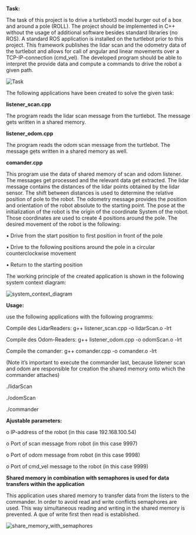 


**Task:**

The task of this project is to drive a turtlebot3 model burger out of a box and around a pole (ROLL). The project should be implemented in C++ without the usage of additional software besides standard libraries (no ROS). A standard ROS application is installed on the turtlebot prior to this project. This framework publishes the lidar scan and the odometry data of the turtlebot and allows for call of angular and linear movements over a TCP-IP-connection (cmd_vel). The developed program should be able to interpret the provide data and compute a commands to drive the robot a given path.


![Task](https://github.com/arthurgritzky/APR-Turtlebot/assets/89546471/84ae5df5-99ca-4b83-87f2-219a590606ed)


The following applications have been created to solve the given task:

**listener_scan.cpp**

The program reads the lidar scan message from the turtlebot. The message gets written in a shared memory. 

**listener_odom.cpp**

The program reads the odom scan message from the turtlebot. The message gets written in a shared memory as well. 

**comander.cpp**

This program use the data of shared memory of scan and odom listener. The messages get processed and the relevant data get extracted. The lidar message contains the distances of the lidar points obtained by the lidar sensor. The shift between distances is used to determine the relative position of pole to the robot. The odometry message provides the position and orientation of the robot absolute to the starting point. The pose at the initialization of the robot is the origin of the coordinate System of the robot. Those coordinates are used to create 4 positions around the pole. The desired movement of the robot is the following:

•	Drive from the start position to first position in front of the pole

•	Drive to the following positions around the pole in a circular counterclockwise movement

•	Return to the starting position


The working principle of the created application is shown in the following system context diagram:


![system_context_diagram](https://github.com/arthurgritzky/APR-Turtlebot/assets/89546471/68c6b370-64c3-49db-9a2c-3cfebbb3db92)




**Usage:**

use the following applications with the following programms:

Compile des LidarReaders:
g++ listener_scan.cpp -o lidarScan.o -lrt

Compile des Odom-Readers:
g++ listener_odom.cpp -o odomScan.o -lrt

Compile the comander:
g++ comander.cpp -o comander.o -lrt

(Note it’s important to execute the commander last, because listener scan and odom are responsible for creation the shared memory onto which the commander attaches)

./lidarScan

./odomScan

./commander




**Ajustable parameters:**


o	IP-address of the robot  (in this case 192.168.100.54)

o	Port of scan message from robot (in this case 9997)

o	Port of odom message from robot (in this case 9998)

o	Port of cmd_vel message to the robot (in this case 9999)


**Shared memory in combination with semaphores is used for data transfers within the application**

This application uses shared memory to transfer data from the listers to the commander. In order to avoid read and write conflicts semaphores are used.
This way simultaneous reading and writing in the shared memory is prevented. A que of write first then read is established. 

![share_memory_with_semaphores](https://github.com/arthurgritzky/APR-Turtlebot/assets/89546471/91da5c46-6c38-4541-a5fc-919593d4075d)










